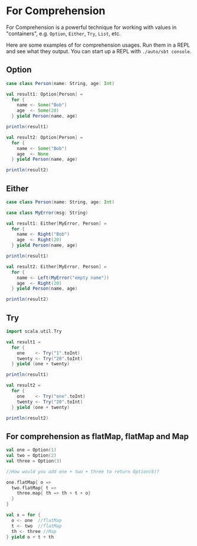 # For Comprehension

For Comprehension is a powerful technique for working with values in "containers", e.g. `Option`, `Either`, `Try`, `List`, etc.

Here are some examples of for comprehension usages. Run them in a REPL and see what they output. You can start up a REPL with `./auto/sbt console`.

## Option

```scala
case class Person(name: String, age: Int)

val result1: Option[Person] = 
  for {
    name <- Some("Bob")
    age  <- Some(20)
  } yield Person(name, age)

println(result1)

val result2: Option[Person] = 
  for {
    name <- Some("Bob")
    age  <- None
  } yield Person(name, age)

println(result2)
```

## Either

```scala
case class Person(name: String, age: Int)

case class MyError(msg: String)

val result1: Either[MyError, Person] = 
  for {
    name <- Right("Bob")
    age  <- Right(20)
  } yield Person(name, age)

println(result1)

val result2: Either[MyError, Person] = 
  for {
    name <- Left(MyError("empty name"))
    age  <- Right(20)
  } yield Person(name, age)

println(result2)
```

## Try

```scala
import scala.util.Try

val result1 = 
  for {
    one    <- Try("1".toInt)
    twenty <- Try("20".toInt)
  } yield (one + twenty)

println(result1)

val result2 = 
  for {
    one    <- Try("one".toInt)
    twenty <- Try("20".toInt)
  } yield (one + twenty)

println(result2)
```

## For comprehension as flatMap, flatMap and Map

```scala
val one = Option(1)
val two = Option(2)
val three = Option(3)

//How would you add one + two + three to return Option(6)?

one.flatMap{ o =>
  two.flatMap{ t =>
    three.map{ th => th + t + o}
  }
}

val x = for {
  o <- one  //flatMap
  t <- two  //flatMap
  th <- three //Map
} yield o + t + th

```
